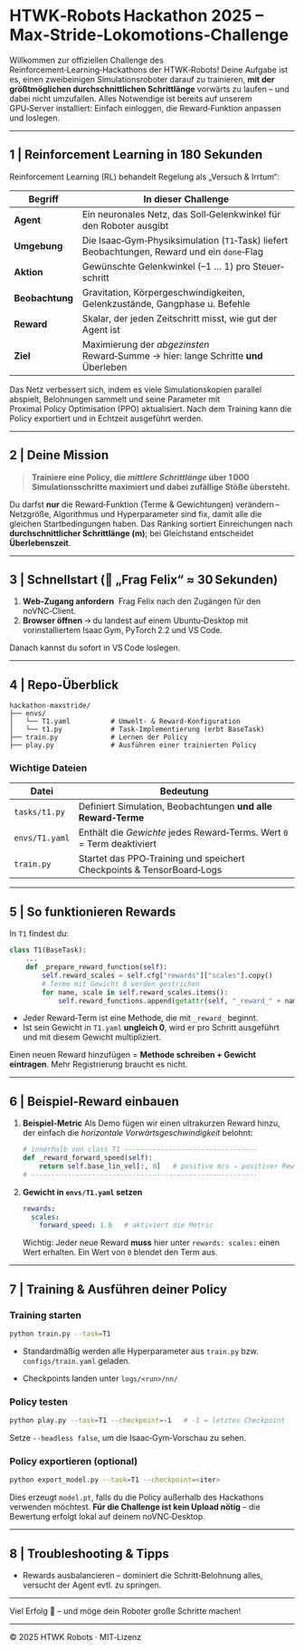 # HTWK‑Robots Hackathon 2025 – **Max‑Stride**‑Lokomotions‑Challenge

Willkommen zur offiziellen Challenge des Reinforcement‑Learning‑Hackathons der HTWK‑Robots! Deine Aufgabe ist es, einen zweibeinigen Simulations­roboter darauf zu trainieren, **mit der größtmöglichen durchschnittlichen Schrittlänge** vorwärts zu laufen – und dabei nicht umzufallen. Alles Notwendige ist bereits auf unserem GPU‑Server installiert: Einfach einloggen, die Reward‑Funktion anpassen und loslegen.

---

## 1 | Reinforcement Learning in 180 Sekunden

Reinforcement Learning (RL) behandelt Regelung als „Versuch & Irrtum“:

| Begriff         | In dieser Challenge                                                                          |
| --------------- | -------------------------------------------------------------------------------------------- |
| **Agent**       | Ein neuronales Netz, das Soll‑Gelenkwinkel für den Roboter ausgibt                           |
| **Umgebung**    | Die Isaac‑Gym‑Physiksimulation (`T1`‑Task) liefert Beobachtungen, Reward und ein `done`‑Flag |
| **Aktion**      | Gewünschte Gelenkwinkel (–1 … 1) pro Steuer­schritt                                          |
| **Beobachtung** | Gravitation, Körper­geschwindigkeiten, Gelenkzustände, Gangphase u. Befehle                  |
| **Reward**      | Skalar, der jeden Zeitschritt misst, wie gut der Agent ist                                   |
| **Ziel**        | Maximierung der *abgezinsten* Reward‑Summe → hier: lange Schritte **und** Überleben          |

Das Netz verbessert sich, indem es viele Simulations­kopien parallel abspielt, Belohnungen sammelt und seine Parameter mit Proximal Policy Optimisation (PPO) aktualisiert. Nach dem Training kann die Policy exportiert und in Echtzeit ausgeführt werden.

---

## 2 | Deine Mission

> **Trainiere eine Policy, die *************************************************************mittlere Schrittlänge************************************************************* über 1 000 Simulations­schritte maximiert und dabei zufällige Stöße übersteht.**

Du darfst **nur** die Reward‑Funktion (Terme & Gewichtungen) verändern – Netzgröße, Algorithmus und Hyperparameter sind fix, damit alle die gleichen Startbedingungen haben. Das Ranking sortiert Einreichungen nach **durch­schnittlicher Schrittlänge (m)**; bei Gleichstand entscheidet **Überlebens­zeit**.

---

## 3 | Schnellstart (💬 „Frag Felix“ ≈ 30 Sekunden)

1. **Web‑Zugang anfordern**  Frag Felix nach den Zugängen für den noVNC‑Client.
2. **Browser öffnen** → du landest auf einem Ubuntu‑Desktop mit vorinstalliertem Isaac Gym, PyTorch 2.2 und VS Code.

Danach kannst du sofort in VS Code loslegen.

---

## 4 | Repo‑Überblick

```
hackathon-maxstride/
├── envs/
│   └── T1.yaml          # Umwelt- & Reward‑Konfiguration
│   └── t1.py            # Task-Implementierung (erbt BaseTask)
├── train.py             # Lernen der Policy
├── play.py              # Ausführen einer trainierten Policy

```

### Wichtige Dateien

| Datei          | Bedeutung                                                              |
| -------------- | ---------------------------------------------------------------------- |
| `tasks/t1.py`  | Definiert Simulation, Beobachtungen **und alle Reward‑Terme**          |
| `envs/T1.yaml` | Enthält die *Gewichte* jedes Reward‑Terms. Wert `0` = Term deaktiviert |
| `train.py`     | Startet das PPO‑Training und speichert Checkpoints & TensorBoard‑Logs  |

---

## 5 | So funktionieren Rewards

In `T1` findest du:

```python
class T1(BaseTask):
    ...
    def _prepare_reward_function(self):
        self.reward_scales = self.cfg["rewards"]["scales"].copy()
        # Terme mit Gewicht 0 werden gestrichen
        for name, scale in self.reward_scales.items():
            self.reward_functions.append(getattr(self, "_reward_" + name))
```

* Jeder Reward‑Term ist eine Methode, die mit `_reward_` beginnt.
* Ist sein Gewicht in `T1.yaml` **ungleich 0**, wird er pro Schritt ausgeführt und mit diesem Gewicht multipliziert.

Einen neuen Reward hinzufügen = **Methode schreiben + Gewicht eintragen**. Mehr Registrierung braucht es nicht.

---

## 6 | Beispiel‑Reward einbauen

1. **Beispiel‑Metric**
   Als Demo fügen wir einen ultrakurzen Reward hinzu, der einfach die *horizontale Vorwärtsgeschwindigkeit* belohnt:

   ```python
   # innerhalb von class T1 ---------------------------------
   def _reward_forward_speed(self):
       return self.base_lin_vel[:, 0]   # positive m/s ⇒ positiver Reward
   # --------------------------------------------------------
   ```

2. **Gewicht in ************************************************************`envs/T1.yaml`************************************************************ setzen**

   ```yaml
   rewards:
     scales:
       forward_speed: 1.0   # aktiviert die Metric
   ```

   Wichtig: Jeder neue Reward **muss** hier unter `rewards: scales:` einen Wert erhalten.
   Ein Wert von `0` blendet den Term aus.

---

## 7 | Training & Ausführen deiner Policy

### Training starten

```bash
python train.py --task=T1
```

* Standardmäßig werden alle Hyperparameter aus `train.py` bzw. `configs/train.yaml` geladen.

* Checkpoints landen unter `logs/<run>/nn/`

### Policy testen

```bash
python play.py --task=T1 --checkpoint=-1   # -1 = letztes Checkpoint
```

Setze `--headless false`, um die Isaac‑Gym‑Vorschau zu sehen.

### Policy exportieren (optional)

```bash
python export_model.py --task=T1 --checkpoint=<iter>
```

Dies erzeugt `model.pt`, falls du die Policy außerhalb des Hackathons verwenden möchtest.
**Für die Challenge ist kein Upload nötig** – die Bewertung erfolgt lokal auf deinem noVNC‑Desktop.

---

## 8 | Troubleshooting & Tipps

* Rewards ausbalancieren – dominiert die Schritt‑Belohnung alles, versucht der Agent evtl. zu springen.

---

Viel Erfolg 🚀 – und möge dein Roboter große Schritte machen!

---

© 2025 HTWK Robots · MIT‑Lizenz
